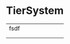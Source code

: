 # TierSystem

|      |   |   |   |   |   |   |   |
| ---- | - | - | - | - | - | - | - |
| fsdf |   |   |   |   |   |   |   |
|      |   |   |   |   |   |   |   |
|      |   |   |   |   |   |   |   |
